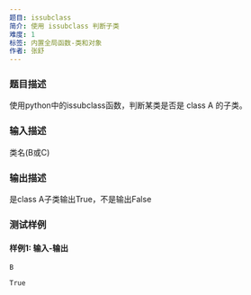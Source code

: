```yaml
---
题目: issubclass
简介: 使用 issubclass 判断子类
难度: 1
标签: 内置全局函数-类和对象
作者: 张舒
---
```


### 题目描述

使用python中的issubclass函数，判断某类是否是 class A 的子类。

### 输入描述

类名(B或C)

### 输出描述

是class A子类输出True，不是输出False

### 测试样例

#### 样例1: 输入-输出

```
B
```

```
True
```

